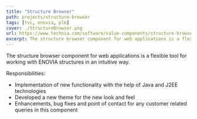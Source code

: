 ```yaml
---
title: "Structure Browser"
path: projects/structure-browser
tags: [tvc, enovia, plm]
cover: ./StructureBrowser.png
url: https://www.technia.com/software/value-components/structure-browser/
excerpt: The structure browser component for web applications is a flexible tool for working with ENOVIA structures in an intuitive way.
---
```


The structure browser component for web applications is a flexible tool for
working with ENOVIA structures in an intuitive way.

Responsibilities:
* Implementation of new functionality with the help of Java and
J2EE technologies
* Developed a new theme for the new look and feel
* Enhancements, bug fixes and point of contact for any
customer related queries in this component